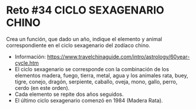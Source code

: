 <!-- trunk-ignore-all(prettier) -->
# Reto #34 CICLO SEXAGENARIO CHINO

Crea un función, que dado un año, indique el elemento y animal correspondiente en el ciclo sexagenario del zodíaco chino.

* Información: <https://www.travelchinaguide.com/intro/astrology/60year-cycle.htm>
* El ciclo sexagenario se corresponde con la combinación de los elementos madera, fuego, tierra, metal, agua y los animales rata, buey, tigre, conejo, dragón, serpiente, caballo, oveja, mono, gallo, perro, cerdo (en este orden).
* Cada elemento se repite dos años seguidos.
* El último ciclo sexagenario comenzó en 1984 (Madera Rata).
